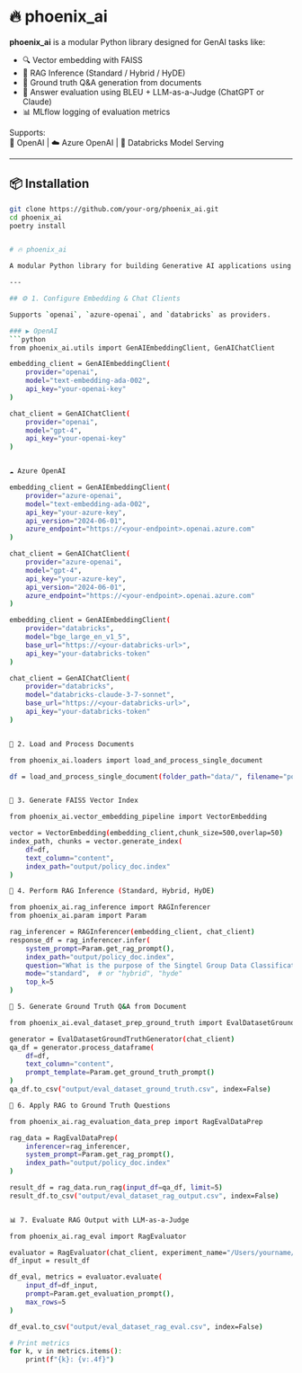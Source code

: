 # 🔥 phoenix_ai

**phoenix_ai** is a modular Python library designed for GenAI tasks like:

- 🔍 Vector embedding with FAISS
- 🤖 RAG Inference (Standard / Hybrid / HyDE)
- 📄 Ground truth Q&A generation from documents
- 🧪 Answer evaluation using BLEU + LLM-as-a-Judge (ChatGPT or Claude)
- 📊 MLflow logging of evaluation metrics

Supports:  
🧠 OpenAI | ☁️ Azure OpenAI | 💼 Databricks Model Serving

---

## 📦 Installation

```bash
git clone https://github.com/your-org/phoenix_ai.git
cd phoenix_ai
poetry install


# 🔥 phoenix_ai

A modular Python library for building Generative AI applications using RAG (Retrieval-Augmented Generation), evaluation datasets, and LLM-as-a-Judge scoring. Supports OpenAI, Azure OpenAI, and Databricks.

---

## ⚙️ 1. Configure Embedding & Chat Clients

Supports `openai`, `azure-openai`, and `databricks` as providers.

### ▶️ OpenAI
```python
from phoenix_ai.utils import GenAIEmbeddingClient, GenAIChatClient

embedding_client = GenAIEmbeddingClient(
    provider="openai",
    model="text-embedding-ada-002",
    api_key="your-openai-key"
)

chat_client = GenAIChatClient(
    provider="openai",
    model="gpt-4",
    api_key="your-openai-key"
)


☁️ Azure OpenAI

embedding_client = GenAIEmbeddingClient(
    provider="azure-openai",
    model="text-embedding-ada-002",
    api_key="your-azure-key",
    api_version="2024-06-01",
    azure_endpoint="https://<your-endpoint>.openai.azure.com"
)

chat_client = GenAIChatClient(
    provider="azure-openai",
    model="gpt-4",
    api_key="your-azure-key",
    api_version="2024-06-01",
    azure_endpoint="https://<your-endpoint>.openai.azure.com"
)

embedding_client = GenAIEmbeddingClient(
    provider="databricks",
    model="bge_large_en_v1_5",
    base_url="https://<your-databricks-url>",
    api_key="your-databricks-token"
)

chat_client = GenAIChatClient(
    provider="databricks",
    model="databricks-claude-3-7-sonnet",
    base_url="https://<your-databricks-url>",
    api_key="your-databricks-token"
)


📂 2. Load and Process Documents

from phoenix_ai.loaders import load_and_process_single_document

df = load_and_process_single_document(folder_path="data/", filename="policy_doc.pdf")


📌 3. Generate FAISS Vector Index

from phoenix_ai.vector_embedding_pipeline import VectorEmbedding

vector = VectorEmbedding(embedding_client,chunk_size=500,overlap=50)
index_path, chunks = vector.generate_index(
    df=df,
    text_column="content",
    index_path="output/policy_doc.index"
)

💬 4. Perform RAG Inference (Standard, Hybrid, HyDE)

from phoenix_ai.rag_inference import RAGInferencer
from phoenix_ai.param import Param

rag_inferencer = RAGInferencer(embedding_client, chat_client)
response_df = rag_inferencer.infer(
    system_prompt=Param.get_rag_prompt(),
    index_path="output/policy_doc.index",
    question="What is the purpose of the Singtel Group Data Classification Policy?",
    mode="standard",  # or "hybrid", "hyde"
    top_k=5
)

🧪 5. Generate Ground Truth Q&A from Document

from phoenix_ai.eval_dataset_prep_ground_truth import EvalDatasetGroundTruthGenerator

generator = EvalDatasetGroundTruthGenerator(chat_client)
qa_df = generator.process_dataframe(
    df=df,
    text_column="content",
    prompt_template=Param.get_ground_truth_prompt()
)
qa_df.to_csv("output/eval_dataset_ground_truth.csv", index=False)

🔁 6. Apply RAG to Ground Truth Questions

from phoenix_ai.rag_evaluation_data_prep import RagEvalDataPrep

rag_data = RagEvalDataPrep(
    inferencer=rag_inferencer,
    system_prompt=Param.get_rag_prompt(),
    index_path="output/policy_doc.index"
)

result_df = rag_data.run_rag(input_df=qa_df, limit=5)
result_df.to_csv("output/eval_dataset_rag_output.csv", index=False)


📊 7. Evaluate RAG Output with LLM-as-a-Judge

from phoenix_ai.rag_eval import RagEvaluator

evaluator = RagEvaluator(chat_client, experiment_name="/Users/yourname/LLM_Answer_Evaluation")
df_input = result_df

df_eval, metrics = evaluator.evaluate(
    input_df=df_input,
    prompt=Param.get_evaluation_prompt(),
    max_rows=5
)

df_eval.to_csv("output/eval_dataset_rag_eval.csv", index=False)

# Print metrics
for k, v in metrics.items():
    print(f"{k}: {v:.4f}")

```
